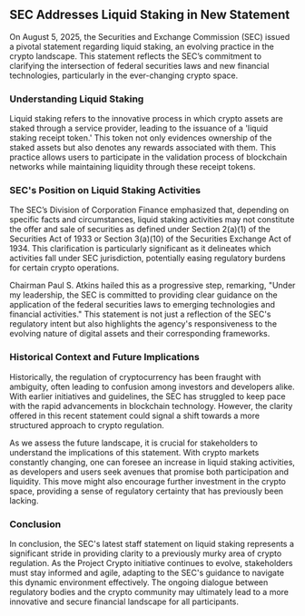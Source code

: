 ## SEC Addresses Liquid Staking in New Statement

On August 5, 2025, the Securities and Exchange Commission (SEC) issued a pivotal statement regarding liquid staking, an evolving practice in the crypto landscape. This statement reflects the SEC’s commitment to clarifying the intersection of federal securities laws and new financial technologies, particularly in the ever-changing crypto space.

### Understanding Liquid Staking
Liquid staking refers to the innovative process in which crypto assets are staked through a service provider, leading to the issuance of a 'liquid staking receipt token.' This token not only evidences ownership of the staked assets but also denotes any rewards associated with them. This practice allows users to participate in the validation process of blockchain networks while maintaining liquidity through these receipt tokens.

### SEC's Position on Liquid Staking Activities
The SEC’s Division of Corporation Finance emphasized that, depending on specific facts and circumstances, liquid staking activities may not constitute the offer and sale of securities as defined under Section 2(a)(1) of the Securities Act of 1933 or Section 3(a)(10) of the Securities Exchange Act of 1934. This clarification is particularly significant as it delineates which activities fall under SEC jurisdiction, potentially easing regulatory burdens for certain crypto operations.

Chairman Paul S. Atkins hailed this as a progressive step, remarking, "Under my leadership, the SEC is committed to providing clear guidance on the application of the federal securities laws to emerging technologies and financial activities." This statement is not just a reflection of the SEC's regulatory intent but also highlights the agency's responsiveness to the evolving nature of digital assets and their corresponding frameworks.

### Historical Context and Future Implications
Historically, the regulation of cryptocurrency has been fraught with ambiguity, often leading to confusion among investors and developers alike. With earlier initiatives and guidelines, the SEC has struggled to keep pace with the rapid advancements in blockchain technology. However, the clarity offered in this recent statement could signal a shift towards a more structured approach to crypto regulation.

As we assess the future landscape, it is crucial for stakeholders to understand the implications of this statement. With crypto markets constantly changing, one can foresee an increase in liquid staking activities, as developers and users seek avenues that promise both participation and liquidity. This move might also encourage further investment in the crypto space, providing a sense of regulatory certainty that has previously been lacking.

### Conclusion
In conclusion, the SEC's latest staff statement on liquid staking represents a significant stride in providing clarity to a previously murky area of crypto regulation. As the Project Crypto initiative continues to evolve, stakeholders must stay informed and agile, adapting to the SEC's guidance to navigate this dynamic environment effectively. The ongoing dialogue between regulatory bodies and the crypto community may ultimately lead to a more innovative and secure financial landscape for all participants.